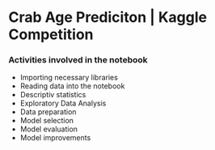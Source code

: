 # Crab Age Prediciton | Kaggle Competition


### Activities involved in the notebook


- Importing necessary libraries
- Reading data into the notebook
- Descriptiv statistics
- Exploratory Data Analysis
- Data preparation
- Model selection
- Model evaluation
- Model improvements

